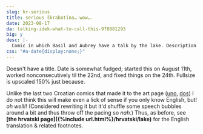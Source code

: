 ```yaml
---
slug: hr-serious
title: serious škrabotina… wow….
date: 2023-08-17
da: talking-idek-what-to-call-this-978881293
big: y
desc: |-
  Comic in which Basil and Aubrey have a talk by the lake. Description & full translation on the page linked below.
css: "#a-date{display:none;}"
---
```

Doesn't have a title. Date is somewhat fudged; started this on August 11th, worked nonconsecutively til the 22nd, and fixed things on the 24th. Fullsize is upscaled 150% just because.

Unlike the last two Croatian comics that made it to the art page ([uno](hr-tr), [dos](hr-yaoi)) I do not think this will make even a lick of sense if you only know English, but! *oh well!!* (Considered rewriting it but it'd shuffle some speech bubbles around a bit and thus throw off the pacing so *nah.*) Thus, as before, see **[the <span lang="hr">hrvatski</span> page]({%include url.html%}/hrvatski/lake)** for the English translation & related footnotes.